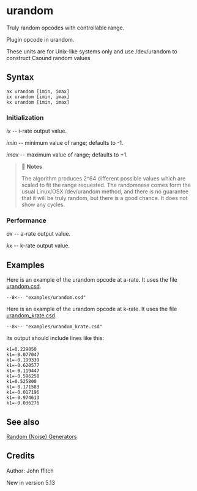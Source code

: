 <!--
id:urandom
category:Signal Generators:Random (Noise) Generators
-->
# urandom
Truly random opcodes with controllable range.

Plugin opcode in urandom.

These units are for Unix-like systems only and use /dev/urandom to construct Csound random values

## Syntax
``` csound-orc
ax urandom [imin, imax]
ix urandom [imin, imax]
kx urandom [imin, imax]
```

### Initialization

_ix_ -- i-rate output value.

_imin_ -- minimum value of range; defaults to -1.

_imax_ -- maximum value of range; defaults to +1.

> :memo: **Notes**
>
> The algorithm produces 2^64 different possible values which are scaled to fit the range requested.  The randomness comes form the usual Linux/OSX /dev/urandom method, and there is no guarantee that it will be truly random, but there is a good chance. It does not show any cycles.


### Performance

_ax_ -- a-rate output value.

_kx_ -- k-rate output value.

## Examples

Here is an example of the urandom opcode at a-rate. It uses the file [urandom.csd](../../examples/urandom.csd).

``` csound-orc title="An example of the urandom opcode at a-rate." linenums="1"
--8<-- "examples/urandom.csd"
```

Here is an example of the urandom opcode at k-rate. It uses the file [urandom_krate.csd](../../examples/urandom_krate.csd).

``` csound-orc title="An example of the urandom opcode at k-rate." linenums="1"
--8<-- "examples/urandom_krate.csd"
```

Its output should include lines like this:

```
k1=0.229850
k1=-0.077047
k1=-0.199339
k1=-0.620577
k1=-0.119447
k1=-0.596258
k1=0.525800
k1=-0.171583
k1=-0.017196
k1=-0.974613
k1=-0.036276
```

## See also

[Random (Noise) Generators](../../siggen/random)

## Credits

Author: John ffitch

New in version 5.13
